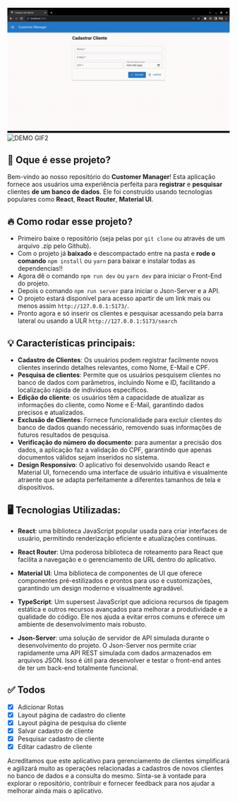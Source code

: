 ![DEMO GIF1](src/assets/demo1.gif)
![DEMO GIF2](src/assets/demo2.gif)

## 💭 Oque é esse projeto?
Bem-vindo ao nosso repositório do **Customer Manager**! Esta aplicação fornece aos usuários uma experiência perfeita para **registrar** e **pesquisar** clientes **de um banco de dados**. Ele foi construído usando tecnologias populares como **React**, **React Router**, **Material UI**.

## 🔥 Como rodar esse projeto?
- Primeiro baixe o repositório (seja pelas por `git clone` ou através de um arquivo .zip pelo Github).
- Com o projeto já **baixado** e descompactado entre na pasta e **rode o comando** `npm install` ou `yarn` para baixar e instalar todas as dependencias!!
- Agora dê o comando `npm run dev` ou `yarn dev` para iniciar o Front-End do projeto.
- Depois o comando `npm run server` para iniciar o Json-Server e a API.
- O projeto estará disponível para acesso apartir de um link mais ou menos assim `http://127.0.0.1:5173/`.
- Pronto agora e só inserir os clientes e pesquisar acessando pela barra lateral ou usando a ULR `http://127.0.0.1:5173/search`

## 💡 Características principais:

- **Cadastro de Clientes**: Os usuários podem registrar facilmente novos clientes inserindo detalhes relevantes, como Nome, E-Mail e CPF.
- **Pesquisa de clientes**: Permite que os usuários pesquisem clientes no banco de dados com parâmetros, incluindo Nome e ID, facilitando a localização rápida de indivíduos específicos.
- **Edição do cliente**: os usuários têm a capacidade de atualizar as informações do cliente, como Nome e E-Mail, garantindo dados precisos e atualizados.
- **Exclusão de Clientes**: Fornece funcionalidade para excluir clientes do banco de dados quando necessário, removendo suas informações de futuros resultados de pesquisa.
- **Verificação do número do documento**: para aumentar a precisão dos dados, a aplicação faz a validação do CPF, garantindo que apenas documentos válidos sejam inseridos no sistema.
- **Design Responsivo**: O aplicativo foi desenvolvido usando React e Material UI, fornecendo uma interface de usuário intuitiva e visualmente atraente que se adapta perfeitamente a diferentes tamanhos de tela e dispositivos.

## 🖥️ Tecnologias Utilizadas:

- **React**: uma biblioteca JavaScript popular usada para criar interfaces de usuário, permitindo renderização eficiente e atualizações contínuas.

- **React Router**: Uma poderosa biblioteca de roteamento para React que facilita a navegação e o gerenciamento de URL dentro do aplicativo.

- **Material UI**: Uma biblioteca de componentes de UI que oferece componentes pré-estilizados e prontos para uso e customizações, garantindo um design moderno e visualmente agradável.

- **TypeScript**: Um supersest JavaScript que adiciona recursos de tipagem estática e outros recursos avançados para melhorar a produtividade e a qualidade do código. Ele nos ajuda a evitar erros comuns e oferece um ambiente de desenvolvimento mais robusto.

- **Json-Server**: uma solução de servidor de API simulada durante o desenvolvimento do projeto. O Json-Server nos permite criar rapidamente uma API REST simulada com dados armazenados em arquivos JSON. Isso é útil para desenvolver e testar o front-end antes de ter um back-end totalmente funcional.

## ✅ Todos

- [x] Adicionar Rotas
- [x] Layout página de cadastro do cliente
- [x] Layout página de pesquisa do cliente
- [x] Salvar cadastro de cliente
- [x] Pesquisar cadastro de cliente
- [x] Editar cadastro de cliente

Acreditamos que este aplicativo para gerenciamento de clientes simplificará e agilizará muito as operações relacionadas a cadastros de novos clientes no banco de dados e a consulta do mesmo. Sinta-se à vontade para explorar o repositório, contribuir e fornecer feedback para nos ajudar a melhorar ainda mais o aplicativo.
